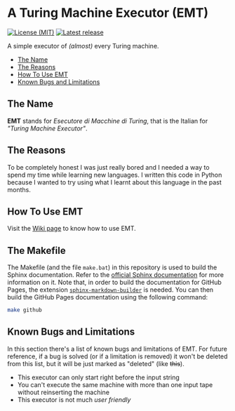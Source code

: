 # A Turing Machine Executor (EMT)<!-- omit in toc -->

[![License (MIT)](https://img.shields.io/github/license/espositoandrea/Turing-Machine-Executor.svg?style=for-the-badge)](https://github.com/espositoandrea/Turing-Machine-Executor/blob/v1.1.0-alpha/LICENSE)
[![Latest release](https://img.shields.io/github/release-pre/espositoandrea/Turing-Machine-Executor.svg?style=for-the-badge)](https://github.com/espositoandrea/Turing-Machine-Executor/releases/latest)

A simple executor of _(almost)_ every Turing machine.

- [The Name](#the-name)
- [The Reasons](#the-reasons)
- [How To Use EMT](#how-to-use-emt)
- [Known Bugs and Limitations](#known-bugs-and-limitations)

## The Name

**EMT** stands for _Esecutore di Macchine di Turing_, that is the Italian for _"Turing Machine Executor"_.

## The Reasons

To be completely honest I was just really bored and I needed a way to spend my time while learning new languages. I written this code in Python because I wanted to try using what I learnt about this language in the past months.

## How To Use EMT

Visit the [Wiki page](https://github.com/espositoandrea/Turing-Machine-Executor/wiki/How-To-Use-EMT) to know how to use EMT.

## The Makefile

The Makefile (and the file `make.bat`) in this repository is used to build the Sphinx documentation. Refer to the [official Sphinx documentation](https://www.sphinx-doc.org/en/1.8/man/sphinx-build.html?highlight=makefile#makefile-options) for more information on it. Note that, in order to build the documentation for GitHub Pages, the extension [`sphinx-markdown-builder`](https://pypi.org/project/sphinx-markdown-builder/) is needed. You can then build the GitHub Pages documentation using the following command:

```bash
make github
```

## Known Bugs and Limitations

In this section there's a list of known bugs and limitations of EMT. For future reference, if a bug is solved (or if a limitation is removed) it won't be deleted from this list, but it will be just marked as "deleted" (like ~~this~~).

- This executor can only start right before the input string
- You can't execute the same machine with more than one input tape without reinserting the machine
- This executor is not much _user friendly_
